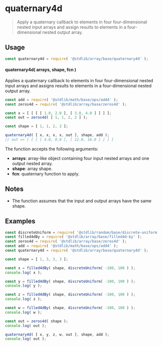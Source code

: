 <!--

@license Apache-2.0

Copyright (c) 2023 The Stdlib Authors.

Licensed under the Apache License, Version 2.0 (the "License");
you may not use this file except in compliance with the License.
You may obtain a copy of the License at

   http://www.apache.org/licenses/LICENSE-2.0

Unless required by applicable law or agreed to in writing, software
distributed under the License is distributed on an "AS IS" BASIS,
WITHOUT WARRANTIES OR CONDITIONS OF ANY KIND, either express or implied.
See the License for the specific language governing permissions and
limitations under the License.

-->

# quaternary4d

> Apply a quaternary callback to elements in four four-dimensional nested input arrays and assign results to elements in a four-dimensional nested output array.

<section class="intro">

</section>

<!-- /.intro -->

<section class="usage">

## Usage

```javascript
const quaternary4d = require( '@stdlib/array/base/quaternary4d' );
```

#### quaternary4d( arrays, shape, fcn )

Applies a quaternary callback to elements in four four-dimensional nested input arrays and assigns results to elements in a four-dimensional nested output array.

```javascript
const add = require( '@stdlib/math/base/ops/add4' );
const zeros4d = require( '@stdlib/array/base/zeros4d' );

const x = [ [ [ [ 1.0, 2.0 ], [ 3.0, 4.0 ] ] ] ];
const out = zeros4d( [ 1, 1, 2, 2 ] );

const shape = [ 1, 1, 2, 2 ];

quaternary4d( [ x, x, x, x, out ], shape, add );
// out => [ [ [ [ 4.0, 8.0 ], [ 12.0, 16.0 ] ] ] ]
```

The function accepts the following arguments:

-   **arrays**: array-like object containing four input nested arrays and one output nested array.
-   **shape**: array shape.
-   **fcn**: quaternary function to apply.

</section>

<!-- /.usage -->

<section class="notes">

## Notes

-   The function assumes that the input and output arrays have the same shape.

</section>

<!-- /.notes -->

<section class="examples">

## Examples

<!-- eslint no-undef: "error" -->

```javascript
const discreteUniform = require( '@stdlib/random/base/discrete-uniform' ).factory;
const filled4dBy = require( '@stdlib/array/base/filled4d-by' );
const zeros4d = require( '@stdlib/array/base/zeros4d' );
const add = require( '@stdlib/math/base/ops/add4' );
const quaternary4d = require( '@stdlib/array/base/quaternary4d' );

const shape = [ 1, 3, 3, 3 ];

const x = filled4dBy( shape, discreteUniform( -100, 100 ) );
console.log( x );

const y = filled4dBy( shape, discreteUniform( -100, 100 ) );
console.log( y );

const z = filled4dBy( shape, discreteUniform( -100, 100 ) );
console.log( z );

const w = filled4dBy( shape, discreteUniform( -100, 100 ) );
console.log( w );

const out = zeros4d( shape );
console.log( out );

quaternary4d( [ x, y, z, w, out ], shape, add );
console.log( out );
```

</section>

<!-- /.examples -->

<!-- Section for related `stdlib` packages. Do not manually edit this section, as it is automatically populated. -->

<section class="related">

</section>

<!-- /.related -->

<!-- Section for all links. Make sure to keep an empty line after the `section` element and another before the `/section` close. -->

<section class="links">

</section>

<!-- /.links -->
